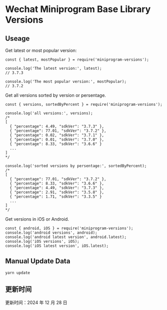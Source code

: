
# Wechat Miniprogram Base Library Versions

## Useage

Get latest or most popular version:

```;
const { latest, mostPopular } = require('miniprogram-versions');

console.log('The latest version:', latest);
// 3.7.3

console.log('The most popular version:', mostPopular);
// 3.7.2

```

Get all versions sorted by version or persentage.

```
const { versions, sortedByPercent } = require('miniprogram-versions');

console.log('all versions:', versions);
/*
[
  { "percentage": 4.49, "sdkVer": "3.7.3" },
  { "percentage": 77.01, "sdkVer": "3.7.2" },
  { "percentage": 0.02, "sdkVer": "3.7.1" },
  { "percentage": 0.01, "sdkVer": "3.7.0" },
  { "percentage": 8.33, "sdkVer": "3.6.6" }
  ...
]
*/

console.log('sorted versions by persentage:', sortedByPercent);
/*
[
  { "percentage": 77.01, "sdkVer": "3.7.2" },
  { "percentage": 8.33, "sdkVer": "3.6.6" },
  { "percentage": 4.49, "sdkVer": "3.7.3" },
  { "percentage": 2.91, "sdkVer": "3.5.8" },
  { "percentage": 1.71, "sdkVer": "3.3.5" }
  ...
]
*/
```

Get versions in iOS or Android.

```
const { android, iOS } = require('miniprogram-versions');
console.log('android versions', android);
console.log('android latest version', android.latest);
console.log('iOS versions', iOS);
console.log('iOS latest version', iOS.latest);
```

## Manual Update Data

```
yarn update
```

## 更新时间

更新时间：2024 年 12 月 28 日
